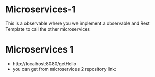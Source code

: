 # Microservices-1
This is a observable where you we implement a observable and Rest Template to call the other microservices

<h1> Microservices 1 </h1>


- http://localhost:8080/getHello
- you can get from microservices 2 repository link: 
